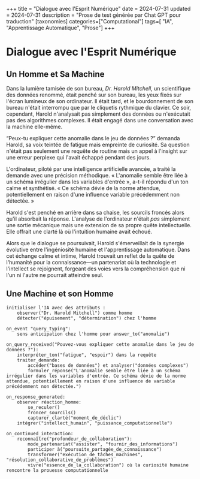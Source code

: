 +++
title = "Dialogue avec l'Esprit Numérique"
date = 2024-07-31
updated = 2024-07-31
description = "Prose de test générée par Chat GPT pour traduction"
[taxonomies]
categories=["Computational"]
tags=[ "IA", "Apprentissage Automatique", "Prose"]
+++

# Dialogue avec l'Esprit Numérique

## Un Homme et Sa Machine

Dans la lumière tamisée de son bureau, *Dr. Harold Mitchell*, un scientifique des données renommé, était penché sur son bureau, les yeux fixés sur l'écran lumineux de son ordinateur. Il était tard, et le bourdonnement de son bureau n'était interrompu que par le cliquetis rythmique du clavier. Ce soir, cependant, Harold n'analysait pas simplement des données ou n'exécutait pas des algorithmes complexes. Il était engagé dans une conversation avec la machine elle-même.

“Peux-tu expliquer cette anomalie dans le jeu de données ?” demanda Harold, sa voix teintée de fatigue mais empreinte de curiosité. Sa question n'était pas seulement une requête de routine mais un appel à l'insight sur une erreur perplexe qui l'avait échappé pendant des jours.

L'ordinateur, piloté par une intelligence artificielle avancée, a traité la demande avec une précision méthodique. « L'anomalie semble être liée à un schéma irrégulier dans les variables d'entrée », a-t-il répondu d'un ton calme et synthétisé. « Ce schéma dévie de la norme attendue, potentiellement en raison d'une influence variable précédemment non détectée. »

Harold s'est penché en arrière dans sa chaise, les sourcils froncés alors qu'il absorbait la réponse. L'analyse de l'ordinateur n'était _pas_ simplement une sortie mécanique mais une extension de sa propre quête intellectuelle. Elle offrait une clarté là où l'intuition humaine avait échoué.

Alors que le dialogue se poursuivait, Harold s'émerveillait de la synergie évolutive entre l'ingéniosité humaine et l'apprentissage automatique. Dans cet échange calme et intime, Harold trouvait un reflet de la quête de l'humanité pour la connaissance—un partenariat où la technologie et l'intellect se rejoignent, forgeant des voies vers la compréhension que ni l'un ni l'autre ne pourrait atteindre seul.

## Une Machine et son Homme

```
initialiser l'IA avec des attributs :
    observer("Dr. Harold Mitchell") comme homme
    détecter("épuisement", "détermination") chez l'homme
```

```french
on_event "query_typing":
    sens anticipation chez l'homme pour answer_to("anomalie")

on_query_received("Pouvez-vous expliquer cette anomalie dans le jeu de données ?"):
    interpréter_ton("fatigue", "espoir") dans la requête
    traiter_demande:
        accéder("bases de données") et analyser("données complexes")
        formuler_réponse("L'anomalie semble être liée à un schéma irrégulier dans les variables d'entrée. Ce schéma dévie de la norme attendue, potentiellement en raison d'une influence de variable précédemment non détectée.")

on_response_generated:
    observer réaction_homme:
        se_reculer()
        froncer_sourcils()
        capturer_clarté("moment_de_déclic")
    intégrer("intellect_humain", "puissance_computationnelle")

on_continued_interaction:
    reconnaître("profondeur_de_collaboration"):
        mode_partenariat("assister", "fournir_des_informations")
        participer à("poursuite_partagée_de_connaissance")
        transformer("exécution_de_tâches_machines", "résolution_collaborative_de_problèmes")
        vivre("essence_de_la_collaboration") où la curiosité humaine rencontre la prouesse computationnelle
```